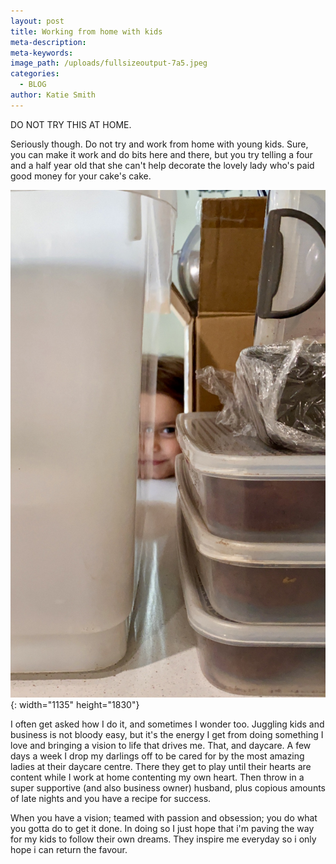 ```yaml
---
layout: post
title: Working from home with kids
meta-description:
meta-keywords:
image_path: /uploads/fullsizeoutput-7a5.jpeg
categories:
  - BLOG
author: Katie Smith
---
```


DO NOT TRY THIS AT HOME.

Seriously though. Do not try and work from home with young kids. Sure, you can make it work and do bits here and there, but you try telling a four and a half year old that she can't help decorate the lovely lady who's paid good money for your cake's cake.

![](/uploads/fullsizeoutput-7aa.jpeg){: width="1135" height="1830"}

I often get asked how I do it, and sometimes I wonder too. Juggling kids and business is not bloody easy, but it's the energy I get from doing something I love and bringing a vision to life that drives me. That, and daycare. A few days a week I drop my darlings off to be cared for by the most amazing ladies at their daycare centre. There they get to play until their hearts are content while I work at home contenting my own heart. Then throw in a super supportive (and also business owner) husband, plus copious amounts of late nights and you have a recipe for success.&nbsp;

When you have a vision; teamed with passion and obsession; you do what you gotta do to get it done. In doing so I just hope that i'm paving the way for my kids to follow their own dreams. They inspire me everyday so i only hope i can return the favour.